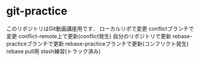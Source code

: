 # git-practice
このリポジトリはGit動画講座用です．
ローカルリポで変更 
conflictブランチで変更
conflict-remote上で更新(conflict発生)
自分のリポジトリで更新
rebase-practiceブランチで更新
rebase-practiceブランチで更新(コンフリクト発生)
rebase pull用
stash練習(トラック済み)
